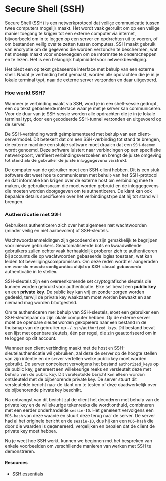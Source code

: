 # Secure Shell (SSH)

Secure Shell (SSH) is een netwerkprotocol dat veilige communicatie tussen twee computers mogelijk maakt. Het wordt vaak gebruikt om op een veilige manier toegang te krijgen tot een externe computer via internet, bijvoorbeeld om in te loggen op een server en opdrachten uit te voeren, of om bestanden veilig over te zetten tussen computers. SSH maakt gebruik van encryptie om de gegevens die worden verzonden te beschermen, wat het moeilijk maakt voor onbevoegden om de informatie te onderscheppen en te lezen. Het is een belangrijk hulpmiddel voor netwerkbeveiliging.

Het biedt een op tekst gebaseerde interface met behulp van een externe shell. Nadat je verbinding hebt gemaakt, worden alle opdrachten die je in je lokale terminal typt, naar de externe server verzonden en daar uitgevoerd.

### Hoe werkt SSH?

Wanneer je verbinding maakt via SSH, word je in een shell-sessie gedropt, een op tekst gebaseerde interface waar je met je server kan communiceren. Voor de duur van je SSH-sessie worden alle opdrachten die je in je lokale terminal typt, door een gecodeerde SSH-tunnel verzonden en uitgevoerd op de server.

De SSH-verbinding wordt geïmplementeerd met behulp van een client-servermodel. Dit betekent dat om een SSH-verbinding tot stand te brengen, de externe machine een stukje software moet draaien dat een `SSH-daemon` wordt genoemd. Deze software luistert naar verbindingen op een specifieke netwerkpoort, verifieert verbindingsverzoeken en brengt de juiste omgeving tot stand als de gebruiker de juiste inloggegevens verstrekt.

De computer van de gebruiker moet een SSH-client hebben. Dit is een stuk software dat weet hoe te communiceren met behulp van het SSH-protocol en dat informatie kan krijgen over de externe host om verbinding mee te maken, de gebruikersnaam die moet worden gebruikt en de inloggegevens die moeten worden doorgegeven om te authenticeren. De klant kan ook bepaalde details specificeren over het verbindingstype dat hij tot stand wil brengen.

### Authenticatie met SSH

Gebruikers authenticeren zich over het algemeen met wachtwoorden (minder veilig en niet aanbevolen) of SSH-sleutels.

Wachtwoordaanmeldingen zijn gecodeerd en zijn gemakkelijk te begrijpen voor nieuwe gebruikers. Geautomatiseerde bots en kwaadwillende gebruikers zullen echter vaak herhaaldelijk proberen zich te authenticeren bij accounts die op wachtwoorden gebaseerde logins toestaan, wat kan leiden tot beveiligingscompromissen. Om deze reden wordt er aangeraden om voor de meeste configuraties altijd op SSH-sleutel gebaseerde authenticatie in te stellen.

SSH-sleutels zijn een overeenkomende set cryptografische sleutels die kunnen worden gebruikt voor authenticatie. Elke set bevat een **public key** en een **private** **key**. De public key kan vrij en zonder zorgen worden gedeeld, terwijl de private key waakzaam moet worden bewaakt en aan niemand mag worden blootgesteld.

Om te authenticeren met behulp van SSH-sleutels, moet een gebruiker een SSH-sleutelpaar op zijn lokale computer hebben. Op de externe server moet de openbare sleutel worden gekopieerd naar een bestand in de thuismap van de gebruiker op `~/.ssh/authorized_keys`. Dit bestand bevat een lijst met openbare sleutels, één per regel, die zijn geautoriseerd om in te loggen op dit account.

Wanneer een client verbinding maakt met de host en SSH-sleutelauthenticatie wil gebruiken, zal deze de server op de hoogte stellen van zijn intentie en de server vertellen welke public key moet worden gebruikt. De server controleert vervolgens het bestand `authorized_keys` op de public key, genereert een willekeurige reeks en versleutelt deze met behulp van de public key. Dit versleutelde bericht kan alleen worden ontsleuteld met de bijbehorende private key. De server stuurt dit versleutelde bericht naar de klant om te testen of deze daadwerkelijk over de bijbehorende pirvate key beschikt.

Na ontvangst van dit bericht zal de client het decoderen met behulp van de private key en de willekeurige tekenreeks die wordt onthuld, combineren met een eerder onderhandelde `sessie-ID`. Het genereert vervolgens een `MD5-hash` van deze waarde en stuurt deze terug naar de server. De server had al het originele bericht en de `sessie-ID`, dus hij kan een `MD5-hash` die door die waarden is gegenereerd, vergelijken en bepalen dat de client de private key moet hebben.

Nu je weet hoe SSH werkt, kunnen we beginnen met het bespreken van enkele voorbeelden om verschillende manieren van werken met SSH te demonstreren.

#### Resources

* [SSH essentials](https://www.digitalocean.com/community/tutorials/ssh-essentials-working-with-ssh-servers-clients-and-keys#client-side-configuration-options)
